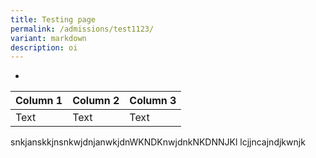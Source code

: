 ```yaml
---
title: Testing page
permalink: /admissions/test1123/
variant: markdown
description: oi
---
```

*  ~~~~~~~~~~~~

| Column 1 | Column 2 | Column 3 |
| -------- | -------- | -------- |
| Text     | Text     | Text     |

snkjanskkjnsnkwjdnjanwkjdnWKNDKnwjdnkNKDNNJKl lcjjncajndjkwnjk